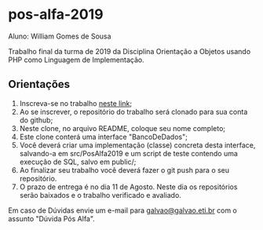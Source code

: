 # pos-alfa-2019

Aluno: William Gomes de Sousa

Trabalho final da turma de 2019 da Disciplina Orientação a Objetos usando PHP como Linguagem de Implementação.

## Orientações

1. Inscreva-se no trabalho [neste link](https://classroom.github.com/a/M4OzaYm2);
2. Ao se inscrever, o repositório do trabalho será clonado para sua conta do github;
3. Neste clone, no arquivo README, coloque seu nome completo;
4. Este clone conterá uma interface "BancoDeDados";
5. Você deverá criar uma implementação (classe) concreta desta interface, salvando-a em src/PosAlfa2019 e um script de teste contendo uma execução de SQL, salvo em public/;
6. Ao finalizar seu trabalho você deverá fazer o git push para o seu repositório.
7. O prazo de entrega é no dia 11 de Agosto. Neste dia os repositórios serão baixados e o trabalho verificado e avaliado.

Em caso de Dúvidas envie um e-mail para galvao@galvao.eti.br com o assunto "Dúvida Pós Alfa".
